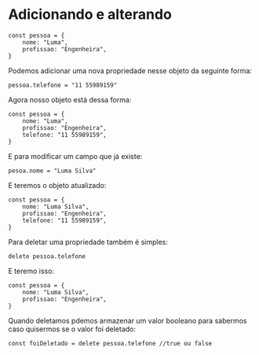 # Adicionando e alterando

    const pessoa = {
        nome: "Luma",
        profissao: "Engenheira",
    }

Podemos adicionar uma nova propriedade nesse objeto da seguinte forma:

    pessoa.telefone = "11 55989159"

Agora nosso objeto está dessa forma:

    const pessoa = {
        nome: "Luma",
        profissao: "Engenheira",
        telefone: "11 55989159",
    }

E para modificar um campo que já existe:

    pesoa.nome = "Luma Silva"

E teremos o objeto atualizado:

    const pessoa = {
        nome: "Luma Silva",
        profissao: "Engenheira",
        telefone: "11 55989159",
    }

Para deletar uma propriedade também é simples:

    delete pessoa.telefone

E teremo isso:

    const pessoa = {
        nome: "Luma Silva",
        profissao: "Engenheira",
    }

Quando deletamos pdemos armazenar um valor booleano para sabermos caso quisermos se o valor foi deletado:

    const foiDeletado = delete pessoa.telefone //true ou false
